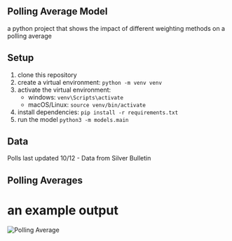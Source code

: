 ## Polling Average Model

a python project that shows the impact of different weighting methods on a polling average

## Setup

1. clone this repository
2. create a virtual environment:
   `python -m venv venv`
3. activate the virtual environment:
   - windows: `venv\Scripts\activate`
   - macOS/Linux: `source venv/bin/activate`
4. install dependencies:
   `pip install -r requirements.txt`
5. run the model
   `python3 -m models.main`

## Data

Polls last updated 10/12 - Data from Silver Bulletin

## Polling Averages

# an example output

![Polling Average](https://github.com/user-attachments/assets/bc035c96-ec28-4fe3-9c17-f8672c93e896)
